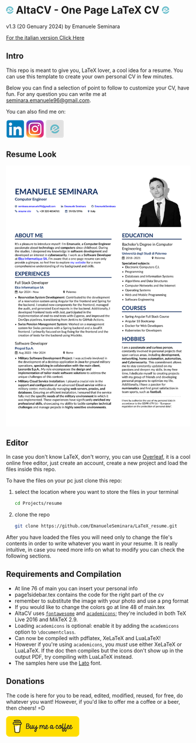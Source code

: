 # [![emanueleseminara.it](https://github.com/EmanueleSeminara/images/blob/main/logo_e_20x20.png?raw=true)](https://emanueleseminara.it/) AltaCV - One Page LaTeX CV [![emanueleseminara.it](https://github.com/EmanueleSeminara/images/blob/main/logo_e_20x20.png?raw=true)](https://emanueleseminara.it/)

v1.3 (20 Genuary 2024) by Emanuele Seminara

[For the italian version Click Here](https://github.com/EmanueleSeminara/LaTeX_resume/tree/ITA)

## Intro

This repo is meant to give you, LaTeX lover, a cool idea for a resume.
You can use this template to create your own personal CV in few minutes.

Below you can find a selection of point to follow to customize your CV, have fun.
For any question you can write me at [seminara.emanuele96@gmail.com](mailto:seminara.emanuele96@gmail.com).

You can also find me on:

[![LinkedIn](https://github.com/EmanueleSeminara/images/blob/main/icon_square_linkedin_50.png?raw=true)](https://www.linkedin.com/in/emanuele-seminara/)
[![Instagram](https://github.com/EmanueleSeminara/images/blob/main/icon_square_instagram_50.png?raw=true)](https://www.instagram.com/emanuele_seminara/)
[![emanueleseminara.it](https://github.com/EmanueleSeminara/images/blob/main/icon_square_emanueleseminara_50.png?raw=true)](https://emanueleseminara.it/)

## Resume Look

![Screenshot_CV](Emanuele_Seminara_CV_ENG.jpg)

## Editor

In case you don't know LaTeX, don't worry, you can use [Overleaf](https://overleaf.com), it is a cool online free editor,
just create an account, create a new project and load the files inside this repo.

To have the files on your pc just clone this repo:

1. select the location where you want to store the files in your terminal

   ```bash
   cd Projects/resume
   ```

2. clone the repo

   ```bash
   git clone https://github.com/EmanueleSeminara/LaTeX_resume.git
   ```

After you have loaded the files you will need only to change the file's contents in order to write whatever you want in your resume.
It is really intuitive, in case you need more info on what to modify you can check the following sections.

## Requirements and Compilation

- At line 76 of main you can insert your personal info
- page1sidebar.tex contains the code for the right part of the cv
- remember to substitute the image with your photo and use a png format
- If you would like to change the colors go at line 48 of main.tex
- AltaCV uses [`fontawesome`](http://www.ctan.org/pkg/fontawesome) and [`academicons`](http://www.ctan.org/pkg/academicons); they're included in both TeX Live 2016 and MikTeX 2.9.
- Loading `academicons` is optional: enable it by adding the `academicons` option to `\documentclass`.
- Can now be compiled with pdflatex, XeLaTeX and LuaLaTeX!
- However if you're using `academicons`, you _must_ use either XeLaTeX or LuaLaTeX. If the doc then compiles but the icons don't show up in the output PDF, try compiling with LuaLaTeX instead.
- The samples here use the [Lato](http://www.latofonts.com/lato-free-fonts/) font.

## Donations

The code is here for you to be read, edited, modified, reused, for free, do whatever you want!
However, if you'd like to offer me a coffee or a beer, then cheers! =D

[![QR](https://github.com/EmanueleSeminara/images/blob/main/bmc-button_small2.png?raw=true)](https://www.buymeacoffee.com/emanueleseminara)
